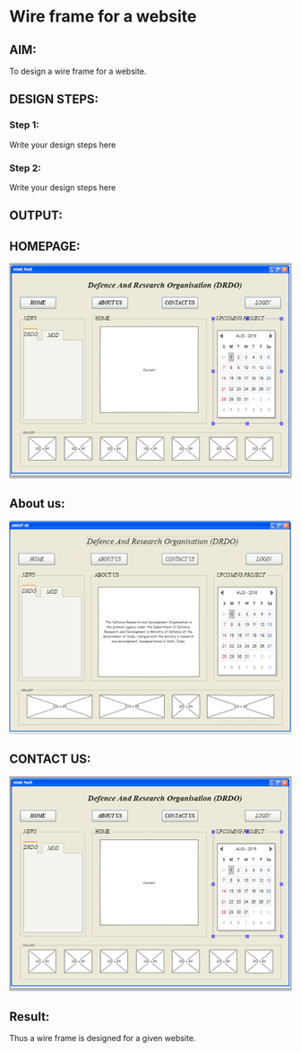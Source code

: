 # Wire frame for a website

## AIM:
To design a wire frame for a website.

## DESIGN STEPS:

### Step 1:
Write your design steps here 

### Step 2:
Write your design steps here

## OUTPUT:

## HOMEPAGE:
![homepage](./homepage.PNG)
## About us:
![about](https://github.com/Pallavi-Raveendranadreddy/wireframeproject/blob/8eb2a1cfd7aac8ae7bc64545c7525d5c92a96640/about%20us.PNG)
## CONTACT US:
![contact](https://github.com/Pallavi-Raveendranadreddy/wireframeproject/blob/8eb2a1cfd7aac8ae7bc64545c7525d5c92a96640/homepage.PNG)

## Result:
Thus a wire frame is designed for a given website.

